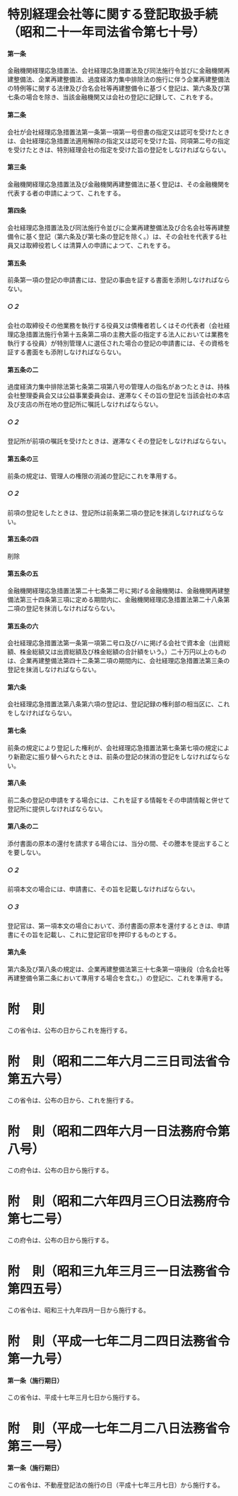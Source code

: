 # 特別経理会社等に関する登記取扱手続（昭和二十一年司法省令第七十号）
#### 第一条
金融機関経理応急措置法、会社経理応急措置法及び同法施行令並びに金融機関再建整備法、企業再建整備法、過度経済力集中排除法の施行に伴う企業再建整備法の特例等に関する法律及び合名会社等再建整備令に基づく登記は、第六条及び第七条の場合を除き、当該金融機関又は会社の登記に記録して、これをする。
#### 第二条
会社が会社経理応急措置法第一条第一項第一号但書の指定又は認可を受けたときは、会社経理応急措置法適用解除の指定又は認可を受けた旨、同項第二号の指定を受けたときは、特別経理会社の指定を受けた旨の登記をしなければならない。
#### 第三条
金融機関経理応急措置法及び金融機関再建整備法に基く登記は、その金融機関を代表する者の申請によつて、これをする。
#### 第四条
会社経理応急措置法及び同法施行令並びに企業再建整備法及び合名会社等再建整備令に基く登記（第六条及び第七条の登記を除く。）は、その会社を代表する社員又は取締役若しくは清算人の申請によつて、これをする。
#### 第五条
前条第一項の登記の申請書には、登記の事由を証する書面を添附しなければならない。
##### ○２
会社の取締役その他業務を執行する役員又は債権者若しくはその代表者（会社経理応急措置法施行令第十五条第二項の主務大臣の指定する法人においては業務を執行する役員）が特別管理人に選任された場合の登記の申請書には、その資格を証する書面をも添附しなければならない。
#### 第五条の二
過度経済力集中排除法第七条第二項第八号の管理人の指名があつたときは、持株会社整理委員会又は公益事業委員会は、遅滞なくその旨の登記を当該会社の本店及び支店の所在地の登記所に嘱託しなければならない。
##### ○２
登記所が前項の嘱託を受けたときは、遅滞なくその登記をしなければならない。
#### 第五条の三
前条の規定は、管理人の権限の消滅の登記にこれを準用する。
##### ○２
前項の登記をしたときは、登記所は前条第二項の登記を抹消しなければならない。
#### 第五条の四
削除
#### 第五条の五
金融機関経理応急措置法第二十七条第二号に掲げる金融機関は、金融機関再建整備法第三十四条第三項に定める期間内に、金融機関経理応急措置法第二十八条第二項の登記を抹消しなければならない。
#### 第五条の六
会社経理応急措置法第一条第一項第二号ロ及びハに掲げる会社で資本金（出資総額、株金総額又は出資総額及び株金総額の合計額をいう。）二十万円以上のものは、企業再建整備法第四十二条第二項の期間内に、会社経理応急措置法第三条の登記を抹消しなければならない。
#### 第六条
会社経理応急措置法第八条第六項の登記は、登記記録の権利部の相当区に、これをしなければならない。
#### 第七条
前条の規定により登記した権利が、会社経理応急措置法第七条第七項の規定により新勘定に振り替へられたときは、前条の登記の抹消の登記をしなければならない。
#### 第八条
前二条の登記の申請をする場合には、これを証する情報をその申請情報と併せて登記所に提供しなければならない。
#### 第八条の二
添付書面の原本の還付を請求する場合には、当分の間、その謄本を提出することを要しない。
##### ○２
前項本文の場合には、申請書に、その旨を記載しなければならない。
##### ○３
登記官は、第一項本文の場合において、添付書面の原本を還付するときは、申請書にその旨を記載し、これに登記官印を押印するものとする。
#### 第九条
第六条及び第八条の規定は、企業再建整備法第三十七条第一項後段（合名会社等再建整備令第二条において準用する場合を含む。）の登記に、これを準用する。
# 附　則
この省令は、公布の日からこれを施行する。
# 附　則（昭和二二年六月二三日司法省令第五六号）
この省令は、公布の日から、これを施行する。
# 附　則（昭和二四年六月一日法務府令第八号）
この府令は、公布の日から施行する。
# 附　則（昭和二六年四月三〇日法務府令第七二号）
この府令は、公布の日から施行する。
# 附　則（昭和三九年三月三一日法務省令第四五号）
この省令は、昭和三十九年四月一日から施行する。
# 附　則（平成一七年二月二四日法務省令第一九号）
#### 第一条（施行期日）
この省令は、平成十七年三月七日から施行する。
# 附　則（平成一七年二月二八日法務省令第三一号）
#### 第一条（施行期日）
この省令は、不動産登記法の施行の日（平成十七年三月七日）から施行する。
